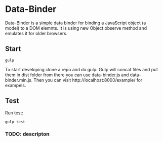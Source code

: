 # Data-Binder
Data-Binder is a simple data binder for binding a JavaScript object (a model) to a DOM elemnts.
It is using new Object.observe method and emulates it for older browsers.

## Start

    gulp

To start developing clone a repo and do gulp.
Gulp will concat files and put them in dist folder from there you can use data-binder.js and data-binder.min.js.
Then you can visit http://localhost:8000/example/ for exampels.

## Test
Run test:

    gulp test

### TODO: descripton
